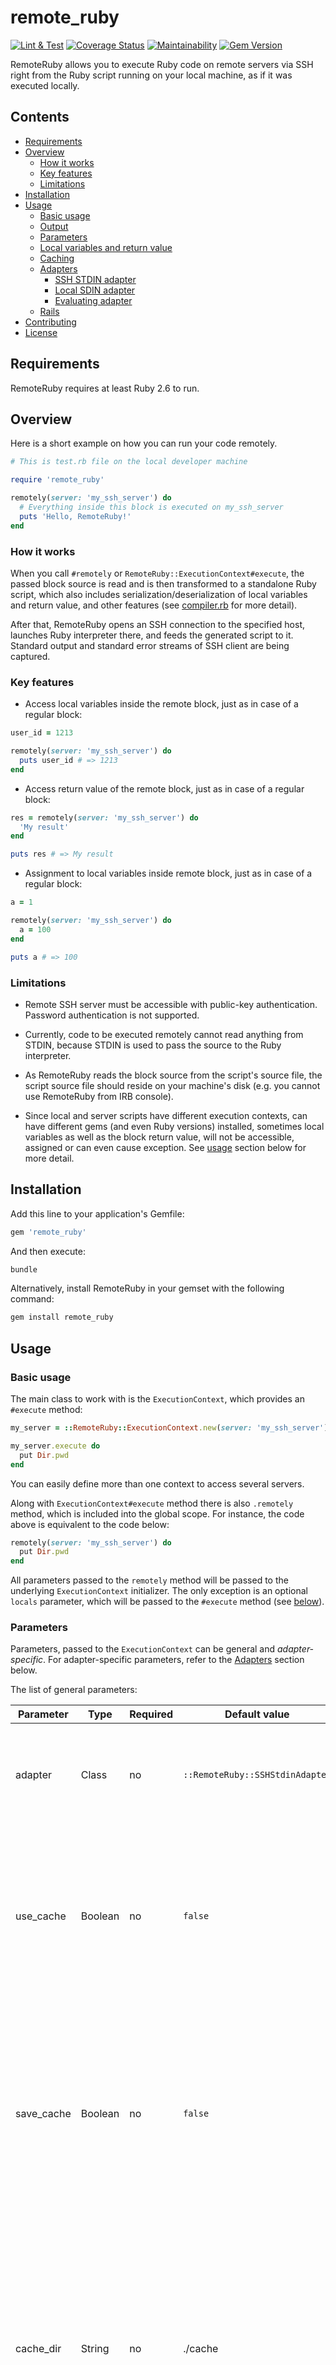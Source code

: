# remote_ruby
[![Lint & Test](https://github.com/Nu-hin/remote_ruby/actions/workflows/main.yml/badge.svg)](https://github.com/Nu-hin/remote_ruby/actions/workflows/main.yml)
[![Coverage Status](https://coveralls.io/repos/github/Nu-hin/remote_ruby/badge.svg?branch=master)](https://coveralls.io/github/Nu-hin/remote_ruby?branch=master)
[![Maintainability](https://api.codeclimate.com/v1/badges/e57430aa6f626aeca41d/maintainability)](https://codeclimate.com/github/Nu-hin/remote_ruby/maintainability)
[![Gem Version](https://badge.fury.io/rb/remote_ruby.svg)](https://badge.fury.io/rb/remote_ruby)

RemoteRuby allows you to execute Ruby code on remote servers via SSH right from the Ruby script running on your local machine, as if it was executed locally.

## Contents
* [Requirements](#requirements)
* [Overview](#overview)
	* [How it works](#how-it-works)
	* [Key features](#key-features)
	* [Limitations](#limitations)
* [Installation](#installation)
* [Usage](#usage)
	* [Basic usage](#basic-usage)
	* [Output](#output)
	* [Parameters](#parameters)
	* [Local variables and return value](#local-variables-and-return-value)
	* [Caching](#caching)
	* [Adapters](#adapters)
		* [SSH STDIN adapter](#ssh-stdin-adapter)
		* [Local SDIN adapter](#local-stdin-adapter)
		* [Evaluating adapter](#evaluating-adapter)
	* [Rails](#rails)
* [Contributing](#contributing)
* [License](#license)

## Requirements

RemoteRuby requires at least Ruby 2.6 to run.

## Overview

Here is a short example on how you can run your code remotely.

```ruby
# This is test.rb file on the local developer machine

require 'remote_ruby'

remotely(server: 'my_ssh_server') do
  # Everything inside this block is executed on my_ssh_server
  puts 'Hello, RemoteRuby!'
end
```

### How it works

When you call `#remotely` or `RemoteRuby::ExecutionContext#execute`, the passed block source is read and is then transformed to a standalone Ruby script, which also includes serialization/deserialization of local variables and return value, and other features (see [compiler.rb](lib/remote_ruby/compiler.rb) for more detail).

After that, RemoteRuby opens an SSH connection to the specified host, launches Ruby interpreter there, and feeds the generated script to it. Standard output and standard error streams of SSH client are being captured.

### Key features

* Access local variables inside the remote block, just as in case of a regular block:

```ruby
user_id = 1213

remotely(server: 'my_ssh_server') do
  puts user_id # => 1213
end

```

* Access return value of the remote block, just as in case of a regular block:
```ruby
res = remotely(server: 'my_ssh_server') do
  'My result'
end

puts res # => My result

```

* Assignment to local variables inside remote block, just as in case of a regular block:

```ruby
a = 1

remotely(server: 'my_ssh_server') do
  a = 100
end

puts a # => 100
```

### Limitations
*  Remote SSH server must be accessible with public-key authentication. Password authentication is not supported.

* Currently, code to be executed remotely cannot read anything from STDIN, because STDIN is used to pass the source to the Ruby interpreter.

* As RemoteRuby reads the block source from the script's source file, the script source file should reside on your machine's disk (e.g. you cannot use RemoteRuby from IRB console).
* Since local and server scripts have different execution contexts, can have different gems (and even Ruby versions) installed, sometimes local variables as well as the block return value, will not be accessible, assigned or can even cause exception. See [usage](#local-variables-and-return-value) section below for more detail.

## Installation

Add this line to your application's Gemfile:

```ruby
gem 'remote_ruby'
```

And then execute:
```bash
bundle
```

Alternatively, install RemoteRuby in your gemset with the following command:
```bash
gem install remote_ruby
```

## Usage

### Basic usage

The main class to work with is the `ExecutionContext`, which provides an `#execute` method:

```ruby
my_server = ::RemoteRuby::ExecutionContext.new(server: 'my_ssh_server')

my_server.execute do
  put Dir.pwd
end
```

You can easily define more than one context to access several servers.

Along with `ExecutionContext#execute` method there is also `.remotely` method, which is included into the global scope. For instance, the code above is equivalent to the code below:

```ruby
remotely(server: 'my_ssh_server') do
  put Dir.pwd
end
```

All parameters passed to the `remotely` method will be passed to the underlying `ExecutionContext` initializer. The only exception is an optional `locals` parameter, which will be passed to the `#execute` method (see [below](#local-variables-and-return-value)).

### Parameters

Parameters, passed to the `ExecutionContext` can be general and _adapter-specific_. For adapter-specific parameters, refer to the [Adapters](#adapters) section below.

The list of general parameters:

| Parameter | Type | Required | Default value | Description |
| --------- | ---- | ---------| ------------- | ----------- |
| adapter | Class | no | `::RemoteRuby::SSHStdinAdapter` | An adapter to use. Refer to the [Adapters](#adapters) section to learn about available adapters. |
| use_cache | Boolean | no | `false` | Specifies if the cache should be used for execution of the block (if the cache is available). Refer to the [Caching](#caching) section to find out more about caching. |
| save_cache | Boolean | no | `false` | Specifies if the result of the block execution (i.e. output and error streams) should be cached for the subsequent use. Refer to the [Caching](#caching) section to find out more about caching. |
| cache_dir | String | no | ./cache | Path to the directory on the local machine, where cache files should be saved. If the directory doesn't exist, RemoteRuby will try to create it. Refer to the [Caching](#caching) section to find out more about caching. |
| out_prefix | String | no | `nil` | Specifies a prefix to be added to each line of output stream |
| out_prefix | String | no | `'[CACHE] '` | Specifies a prefix to be added to each line of output stream, when the context is reading from cache |
| stdout | Stream open for writing | no | `$stdout` | Redirection stream for server standard output |
| stderr | Stream open for writing | no | `$stderr` | Redirection stream for server standard error output |

### Output

Standard output and standard error streams from the remote process are captured, and then, depending on your parameters are either forwarded to local STOUT/STDERR or to the specified streams. RemoteRuby will add a prefix to each line of server output to distinguish between local and server output. STDOUT prefix is displayed in green, STDERR prefix is red. If output is read from cache, then `[CACHE]` prefix will also be added. The prefix may also depend on the adapter used.

```ruby
  remotely(server: 'my_ssh_server', working_dir: '/home/john') do
    puts 'This is an output'
    warn 'This is a warning'
  end
```

```bash
my_ssh_server:/home/john> This is an output
my_ssh_server:/home/john> This is a warning
```

### Local variables and return value

When you call a remote block RemoteRuby will try to serialize all local variables from the calling context, and include them to the remote script.

If you do not want all local variables to be sent to the server, you can explicitly specify a set of local variables and their values.

```ruby
some_number = 3
name = 'Alice'

# Explicitly setting locals with .remotely method
remotely(locals: { name: 'John Doe' }, server: 'my_ssh_server') do
  # name is 'John Doe', not 'Alice'
  puts name # => John Doe
  # some_number is not defined
  puts some_number # undefined local variable or method `some_number'
end

# Explicitly setting locals with ExecutionContext#execute method
execution_context = ::RemoteRuby::ExecutionContext.new(server: 'my_ssh_server')

execution_context.execute(name: 'John Doe') do
  # name is 'John Doe', not 'Alice'
  puts name # => John Doe
  # some_number is not defined
  puts some_number # undefined local variable or method `some_number'
end
```

However, some objects cannot be serialized. In this case, RemoteRuby will print a warning, and the variable **will not be defined** inside the remote block.

```ruby
# We cannot serialize a file stream
file = File.open('some_file.txt', 'rb')

remotely(server: 'my_ssh_server') do
  puts file.read # undefined local variable or method `file'
end
```

Moreover, if such variables are assigned to in the remote block, their value **will not change** in the calling scope:

```ruby
file = File.open('some_file.txt', 'rb')

remotely(server: 'my_ssh_server') do
  file = 3 # No exception here, as we are assigning
end

# Old value is retained
puts file == 3 # false
```

If the variable can be serialized, but the remote server context lacks the knowledge on how to deserialize it, the variable will be defined inside the remote block, but its value will be `nil`:

```ruby
# Something, which is not present on the remote server
special_thing = SomeSpecialGem::SpecialThing.new

remotely(server: 'my_ssh_server') do
  # special_thing is defined, but its value is nil
  puts special_thing.nil? # => true

  # but we can still reassign it:
  special_thing = 3
end

puts special_thing == 3 # => true
```

If RemoteRuby cannot deserialize variable on server side, it will print a warning to server's STDERR stream.

If remote block returns a value which cannot be deserialized on the client side, or if it assigns such a value to the local variable, the exception on the client side will be always raised:

```ruby
# Unsupportable return value example

remotely(server: 'my_ssh_server') do
  # this is not present in the client context
  server_specific_var = ServerSpecificClass.new
end

# RemoteRuby::Unmarshaler::UnmarshalError
```

```ruby
# Unsupportable local value example

my_local = nil

remotely(server: 'my_ssh_server') do
  # this is not present in the client context
  my_local = ServerSpecificClass.new
  nil
end

# RemoteRuby::Unmarshaler::UnmarshalError
```

To avoid these situations, do not assign/return values unsupported on the client side, or, if you don't need any return value, add `nil` at the end of your block:

```ruby
# No exception

remotely(server: 'my_ssh_server') do
  # this is not present in the client context
  server_specific_var = ServerSpecificClass.new
  nil
end
```


### Caching

RemoteRuby allows you to save the result of previous block excutions in the local cache on the client machine to save you time on subsequent script runs. To enable saving of the cache, set `save_cache: true` parameter. To turn reading from cache on, use `use_cache: true` parameter.

```ruby
# Caching example
# First time this script will take 60 seconds to run,
# but on subsequent runs it will return the result immidiately

require 'remote_ruby'

res = remotely(server: 'my_ssh_server', save_cache: true, use_cache: true) do
  60.times do
    puts 'One second has passed'
    STDOUT.flush
    sleep 1
  end

  'Some result'
end

puts res # => Some result
```

You can specify where to put your cache files explicitly, by passing `cache_dir` parameter which is the "cache" directory inside your current working directory by default.

RemoteRuby calculates the cache file to use, based on the code you pass to the remote block, as well as on ExecutionContext 'contextual' parameters (e. g. server or working directory) and serialized local variables. Therefore, if you change anything in your remote block, local variables (passed to the block), or in any of the 'contextual' parameters, RemoteRuby will use different cache file. However, if you revert all your changes back, the old file will be used again.

**IMPORTANT**: RemoteRuby does not know when to clear the cache. Therefore, it is up to you to take care of cleaning the cache when you no longer need it. This is especially important if your output can contain sensitive data.

### Adapters

RemoteRuby can use different adapters to execute remote Ruby code. To specify an adapter you want to use, pass an `:adapter` argument to the initializer of `ExecutionContext` or to the `remotely` method.

#### SSH STDIN adapter

This adapter uses SSH console client to connect to the remote machine, launches Ruby interpreter there, and feeds the script to the interpreter via STDIN. This is the main and the **default** adapter. It assumes that the SSH client is installed on the client machine, and that the access to the remote host is possible with public-key authenitcation. Password authentication is not supported. To use this adapter, pass `adapter: ::RemoteRuby::SSHStdinAdapter` parameter to the `ExecutionContext` initializer, or do not specify adapter at all.

##### Parameters

| Parameter | Type | Required | Default value | Description |
| --------- | ---- | ---------| ------------- | ----------- |
| server | String | yes | - | Name of the SSH server to connect to |
| working_dir | String | no | ~ | Path to the directory on the remote server where the script should be executed |
| user | String | no | - | User on the remote host to connect as |
| key_file| String | no | - | Path to the private SSH key |
| bundler | Boolean | no | false | Specifies, whether the code should be executed with `bundle exec` on the remote server |


#### Local STDIN adapter

This adapter changes to the specified directory on the **local** machine, launches Ruby interpreter there, and feeds the script to the interpreter via STDIN. Therefore everything will be executed on the local machine, but in a child process. This adapter can be used for testing, or it can be useful if you want to execute some code in context of several code bases you have on the local machine. To use this adapter, pass `adapter: ::RemoteRuby::LocalStdinAdapter` parameter to the `ExecutionContext` initializer.


| Parameter | Type | Required | Default value | Description |
| --------- | ---- | ---------| ------------- | ----------- |
| working_dir | String | no | . | Path to the directory on the local machine where the script should be executed |
| bundler | Boolean | no | false | Specifies, whether the code should be executed with `bundle exec` |


#### Evaluating adapter

This adapter executes Ruby code in the same process, by running it in an isolated scope. It can optionally change to a specified directory before execution (and change back after completion). There is also an option to run this asynchronously; if enabled, the code will run on a separate thread to mimic SSH connection to a remote machine. Please note, that async feature is experimental, and probably will not work on all platforms. This adapter is intended for testing, and it shows better performance than `LocalStdinAdapter`. To use this adapter, pass `adapter: ::RemoteRuby::EvalAdapter` parameter to the `ExecutionContext` initializer.

| Parameter | Type | Required | Default value | Description |
| --------- | ---- | ---------| ------------- | ----------- |
| working_dir | String | no | . | Path to the directory on the local machine where the script should be executed |
| async | Boolean | no | false | Enables or disables asynchronous mode of the adapter |


### Rails
RemoteRuby can load Rails environment for you, if you want to execute a script in a Rails context. To do this, simply add `rails` parameter to your call:

```ruby
# Rails integration example

require 'remote_ruby'

remote_service = ::RemoteRuby::ExecutionContext.new(
  server: 'rails-server',
  working_dir: '/var/www/rails_app/www/current',
  # This specifies ENV['RAILS_ENV'] and can be changed
  rails: { environment: :production }
 )

user_email = 'john_doe@mydomain.com'

phone = remote_service.execute do
  user = User.find_by(email: user_email)
  user.try(:phone)
end

puts phone
```


## Contributing

Bug reports and pull requests are welcome on GitHub at https://github.com/nu-hin/remote_ruby.

## License

The gem is available as open source under the terms of the [MIT License](http://opensource.org/licenses/MIT).
